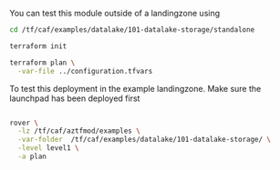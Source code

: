 You can test this module outside of a landingzone using

```bash
cd /tf/caf/examples/datalake/101-datalake-storage/standalone

terraform init

terraform plan \
  -var-file ../configuration.tfvars

```

To test this deployment in the example landingzone. Make sure the launchpad has been deployed first

```bash

rover \
  -lz /tf/caf/aztfmod/examples \
  -var-folder  /tf/caf/examples/datalake/101-datalake-storage/ \
  -level level1 \
  -a plan

```